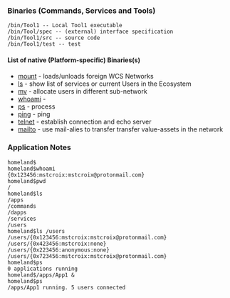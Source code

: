 ### Binaries (Commands, Services and Tools)

```
/bin/Tool1 -- Local Tool1 executable
/bin/Tool/spec -- (external) interface specification
/bin/Tool1/src -- source code
/bin/Tool1/test -- test
```

#### List of native (Platform-specific) Binaries(s)

* [mount](/bin/mount) - loads/unloads foreign WCS Networks
* [ls](/bin/ls) - show list of services or current Users in the Ecosystem
* [mv](/bin/mv) - allocate users in different sub-network
* [whoami](/bin/whoami) -
* [ps](/bin/ps) - process
* [ping](/bin/ping) - ping
* [telnet](/bin/telnet) - establish connection and echo server
* [mailto](/bin/mailto) - use mail-alies to transfer transfer value-assets in the network

### Application Notes

```
homeland$
homeland$whoami
{0x123456:mstcroix:mstcroix@protonmail.com}
homeland$pwd
/
homeland$ls
/apps
/commands
/dapps
/services
/users
homeland$ls /users
/users/{0x123456:mstcroix:mstcroix@protonmail.com}
/users/{0x423456:mstcroix:none}
/users/{0x223456:anonymous:none}
/users/{0x723456:mstcroix:mstcroix@protonmail.com}
homeland$ps
0 applications running
homeland$/apps/App1 &
homeland$ps
/apps/App1 running. 5 users connected
```

